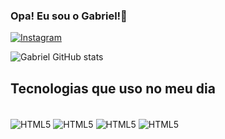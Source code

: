 ### Opa! Eu sou o Gabriel!👋

[![Instagram](https://img.shields.io/badge/Instagram-E4405F?style=for-the-badge&logo=instagram&logoColor=white)](https://www.instagram.com/gabrielxl1)

![Gabriel GitHub stats](https://github-readme-stats.vercel.app/api?username=gabrielmendonca7&show_icons=true&theme=dark)


## Tecnologias que uso no meu dia

<div style="display: inline_block"><br/>
  <img align="center" alt= "HTML5" src= "https://img.shields.io/badge/HTML5-E34F26?style=for-the-badge&logo=html5&logoColor=white"/>
  <img align="center" alt= "HTML5" src= "https://img.shields.io/badge/CSS3-1572B6?style=for-the-badge&logo=css3&logoColor=white"/>
  <img align="center" alt= "HTML5" src= "https://img.shields.io/badge/JavaScript-323330?style=for-the-badge&logo=javascript&logoColor=F7DF1E"/>
  <img align="center" alt= "HTML5" src= "https://img.shields.io/badge/Node.js-43853D?style=for-the-badge&logo=node.js&logoColor=white"/>
</div>

